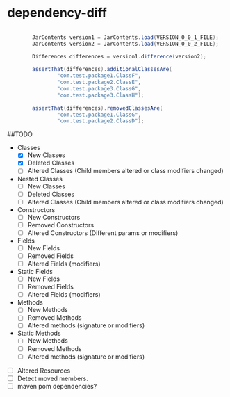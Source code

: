 # dependency-diff

```java

		JarContents version1 = JarContents.load(VERSION_0_0_1_FILE);
		JarContents version2 = JarContents.load(VERSION_0_0_2_FILE);

		Differences differences = version1.difference(version2);
		
		assertThat(differences).additionalClassesAre(
				"com.test.package1.ClassF", 
				"com.test.package2.ClassE", 
				"com.test.package3.ClassG", 
				"com.test.package3.ClassH");
		
		assertThat(differences).removedClassesAre(
				"com.test.package1.ClassG", 
				"com.test.package2.ClassD"); 

```


##TODO
 - Classes
   - [X] New Classes
   - [X] Deleted Classes
   - [ ] Altered Classes (Child members altered or class modifiers changed)  

 - Nested Classes
   - [ ] New Classes
   - [ ] Deleted Classes
   - [ ] Altered Classes (Child members altered or class modifiers changed)  
 
 - Constructors
   - [ ] New Constructors
   - [ ] Removed Constructors
   - [ ] Altered Constructors (Different params or modifiers)
 
 - Fields
   - [ ] New Fields
   - [ ] Removed Fields
   - [ ] Altered Fields (modifiers)

 - Static Fields
   - [ ] New Fields
   - [ ] Removed Fields
   - [ ] Altered Fields (modifiers)

 - Methods
   - [ ] New Methods
   - [ ] Removed Methods
   - [ ] Altered methods (signature or modifiers)

 - Static Methods
   - [ ] New Methods
   - [ ] Removed Methods
   - [ ] Altered methods (signature or modifiers)

 -  [ ] Altered Resources
 -  [ ] Detect moved members.           
 -  [ ] maven pom dependencies?
